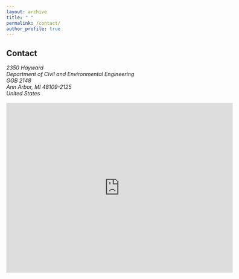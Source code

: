 ```yaml
---
layout: archive
title: " "
permalink: /contact/
author_profile: true
---
```


## Contact

<address>
 2350 Hayward<br /> Department of Civil and Environmental Engineering <br />GGB 2148<br /> Ann Arbor, MI 48109-2125 <br /> United States
</address>
<br>
<!-- ([see on Google Maps](https://goo.gl/maps/5JmzYNJTt8hZufbZA)) -->
<iframe src="https://www.google.com/maps/embed?pb=!1m18!1m12!1m3!1d2951.2881058408075!2d-83.71538270349558!3d42.293717547282405!2m3!1f0!2f0!3f0!3m2!1i1024!2i768!4f13.1!3m3!1m2!1s0x883cae8429e091a9%3A0xaa2cf4c67db3bdcf!2sCivil%20and%20Environmental%20Engineering!5e0!3m2!1sen!2sus!4v1677963817148!5m2!1sen!2sus" width="600" height="450" style="border:0;" allowfullscreen="" loading="lazy" referrerpolicy="no-referrer-when-downgrade"></iframe>


